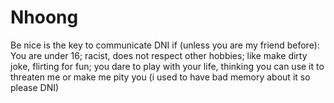 # Nhoong
Be nice is the key to communicate
DNI if (unless you are my friend before): You are under 16; racist, does not respect other hobbies; like make dirty joke, flirting for fun; you dare to play with your life, thinking you can use it to threaten me or make me pity you (i used to have bad memory about it so please DNI) 
